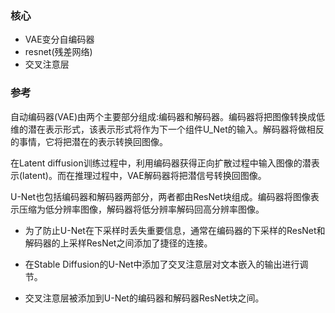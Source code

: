 ### 核心

- VAE变分自编码器
- resnet(残差网络)
- 交叉注意层

### 参考

自动编码器(VAE)由两个主要部分组成:编码器和解码器。编码器将把图像转换成低维的潜在表示形式，该表示形式将作为下一个组件U_Net的输入。解码器将做相反的事情，它将把潜在的表示转换回图像。

在Latent diffusion训练过程中，利用编码器获得正向扩散过程中输入图像的潜表示(latent)。而在推理过程中，VAE解码器将把潜信号转换回图像。



U-Net也包括编码器和解码器两部分，两者都由ResNet块组成。编码器将图像表示压缩为低分辨率图像，解码器将低分辨率解码回高分辨率图像。

- 为了防止U-Net在下采样时丢失重要信息，通常在编码器的下采样的ResNet和解码器的上采样ResNet之间添加了捷径的连接。

- 在Stable Diffusion的U-Net中添加了交叉注意层对文本嵌入的输出进行调节。

- 交叉注意层被添加到U-Net的编码器和解码器ResNet块之间。